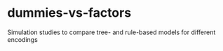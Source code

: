 # dummies-vs-factors
Simulation studies to compare tree- and rule-based models for different encodings
